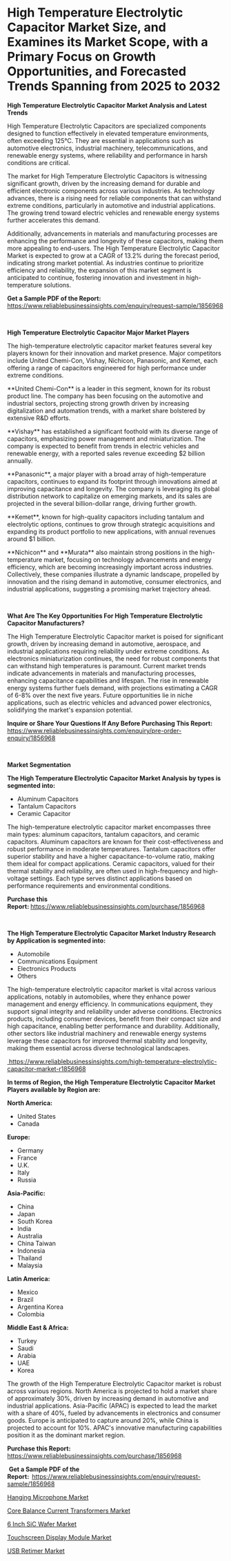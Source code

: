 <p><h1>High Temperature Electrolytic Capacitor Market Size, and Examines its Market Scope, with a Primary Focus on Growth Opportunities, and Forecasted Trends Spanning from 2025 to 2032</h1></p><p><strong>High Temperature Electrolytic Capacitor Market Analysis and Latest Trends</strong></p>
<p><p>High Temperature Electrolytic Capacitors are specialized components designed to function effectively in elevated temperature environments, often exceeding 125°C. They are essential in applications such as automotive electronics, industrial machinery, telecommunications, and renewable energy systems, where reliability and performance in harsh conditions are critical.</p><p>The market for High Temperature Electrolytic Capacitors is witnessing significant growth, driven by the increasing demand for durable and efficient electronic components across various industries. As technology advances, there is a rising need for reliable components that can withstand extreme conditions, particularly in automotive and industrial applications. The growing trend toward electric vehicles and renewable energy systems further accelerates this demand.</p><p>Additionally, advancements in materials and manufacturing processes are enhancing the performance and longevity of these capacitors, making them more appealing to end-users. The High Temperature Electrolytic Capacitor Market is expected to grow at a CAGR of 13.2% during the forecast period, indicating strong market potential. As industries continue to prioritize efficiency and reliability, the expansion of this market segment is anticipated to continue, fostering innovation and investment in high-temperature solutions.</p></p>
<p><strong>Get a Sample PDF of the Report:&nbsp;</strong> <a href="https://www.reliablebusinessinsights.com/enquiry/request-sample/1856968?utm_campaign=63&utm_medium=2&utm_source=Github&utm_content=ia&utm_term=11022025&utm_id=high-temperature-electrolytic-capacitor">https://www.reliablebusinessinsights.com/enquiry/request-sample/1856968</a></p>
<p>&nbsp;</p>
<p><strong>High Temperature Electrolytic Capacitor Major Market Players</strong></p>
<p><p>The high-temperature electrolytic capacitor market features several key players known for their innovation and market presence. Major competitors include United Chemi-Con, Vishay, Nichicon, Panasonic, and Kemet, each offering a range of capacitors engineered for high performance under extreme conditions.</p><p>**United Chemi-Con** is a leader in this segment, known for its robust product line. The company has been focusing on the automotive and industrial sectors, projecting strong growth driven by increasing digitalization and automation trends, with a market share bolstered by extensive R&D efforts.</p><p>**Vishay** has established a significant foothold with its diverse range of capacitors, emphasizing power management and miniaturization. The company is expected to benefit from trends in electric vehicles and renewable energy, with a reported sales revenue exceeding $2 billion annually.</p><p>**Panasonic**, a major player with a broad array of high-temperature capacitors, continues to expand its footprint through innovations aimed at improving capacitance and longevity. The company is leveraging its global distribution network to capitalize on emerging markets, and its sales are projected in the several billion-dollar range, driving further growth.</p><p>**Kemet**, known for high-quality capacitors including tantalum and electrolytic options, continues to grow through strategic acquisitions and expanding its product portfolio to new applications, with annual revenues around $1 billion.</p><p>**Nichicon** and **Murata** also maintain strong positions in the high-temperature market, focusing on technology advancements and energy efficiency, which are becoming increasingly important across industries. Collectively, these companies illustrate a dynamic landscape, propelled by innovation and the rising demand in automotive, consumer electronics, and industrial applications, suggesting a promising market trajectory ahead.</p></p>
<p>&nbsp;</p>
<p><strong>What Are The Key Opportunities For High Temperature Electrolytic Capacitor Manufacturers?</strong></p>
<p><p>The High Temperature Electrolytic Capacitor market is poised for significant growth, driven by increasing demand in automotive, aerospace, and industrial applications requiring reliability under extreme conditions. As electronics miniaturization continues, the need for robust components that can withstand high temperatures is paramount. Current market trends indicate advancements in materials and manufacturing processes, enhancing capacitance capabilities and lifespan. The rise in renewable energy systems further fuels demand, with projections estimating a CAGR of 6-8% over the next five years. Future opportunities lie in niche applications, such as electric vehicles and advanced power electronics, solidifying the market's expansion potential.</p></p>
<p><strong>Inquire or Share Your Questions If Any Before Purchasing This Report:</strong> <a href="https://www.reliablebusinessinsights.com/enquiry/pre-order-enquiry/1856968?utm_campaign=63&utm_medium=2&utm_source=Github&utm_content=ia&utm_term=11022025&utm_id=high-temperature-electrolytic-capacitor">https://www.reliablebusinessinsights.com/enquiry/pre-order-enquiry/1856968</a></p>
<p>&nbsp;</p>
<p><strong>Market Segmentation</strong></p>
<p><strong>The High Temperature Electrolytic Capacitor Market Analysis by types is segmented into:</strong></p>
<p><ul><li>Aluminum Capacitors</li><li>Tantalum Capacitors</li><li>Ceramic Capacitor</li></ul></p>
<p><p>The high-temperature electrolytic capacitor market encompasses three main types: aluminum capacitors, tantalum capacitors, and ceramic capacitors. Aluminum capacitors are known for their cost-effectiveness and robust performance in moderate temperatures. Tantalum capacitors offer superior stability and have a higher capacitance-to-volume ratio, making them ideal for compact applications. Ceramic capacitors, valued for their thermal stability and reliability, are often used in high-frequency and high-voltage settings. Each type serves distinct applications based on performance requirements and environmental conditions.</p></p>
<p><strong>Purchase this Report:&nbsp;</strong><a href="https://www.reliablebusinessinsights.com/purchase/1856968?utm_campaign=63&utm_medium=2&utm_source=Github&utm_content=ia&utm_term=11022025&utm_id=high-temperature-electrolytic-capacitor">https://www.reliablebusinessinsights.com/purchase/1856968</a></p>
<p>&nbsp;</p>
<p><strong>The High Temperature Electrolytic Capacitor Market Industry Research by Application is segmented into:</strong></p>
<p><ul><li>Automobile</li><li>Communications Equipment</li><li>Electronics Products</li><li>Others</li></ul></p>
<p><p>The high-temperature electrolytic capacitor market is vital across various applications, notably in automobiles, where they enhance power management and energy efficiency. In communications equipment, they support signal integrity and reliability under adverse conditions. Electronics products, including consumer devices, benefit from their compact size and high capacitance, enabling better performance and durability. Additionally, other sectors like industrial machinery and renewable energy systems leverage these capacitors for improved thermal stability and longevity, making them essential across diverse technological landscapes.</p></p>
<p><a href="https://www.reliablebusinessinsights.com/high-temperature-electrolytic-capacitor-market-r1856968?utm_campaign=63&utm_medium=2&utm_source=Github&utm_content=ia&utm_term=11022025&utm_id=high-temperature-electrolytic-capacitor">&nbsp;https://www.reliablebusinessinsights.com/high-temperature-electrolytic-capacitor-market-r1856968</a></p>
<p><strong>In terms of Region, the High Temperature Electrolytic Capacitor Market Players available by Region are:</strong></p>
<p>
    <p> <strong> North America: </strong>
        <ul>
            <li>United States</li>
            <li>Canada</li>
        </ul>
        </p> 
    <p> <strong> Europe: </strong>
        <ul>
            <li>Germany</li>
            <li>France</li>
            <li>U.K.</li>
            <li>Italy</li>
            <li>Russia</li>
        </ul>
        </p> 
    <p> <strong> Asia-Pacific: </strong>
        <ul>
            <li>China</li>
            <li>Japan</li>
            <li>South Korea</li>
            <li>India</li>
            <li>Australia</li>
            <li>China Taiwan</li>
            <li>Indonesia</li>
            <li>Thailand</li>
            <li>Malaysia</li>
        </ul>
        </p> 
    <p> <strong> Latin America: </strong>
        <ul>
            <li>Mexico</li>
            <li>Brazil</li>
            <li>Argentina Korea</li>
            <li>Colombia</li>
        </ul>
        </p> 
    <p> <strong> Middle East & Africa: </strong>
        <ul>
            <li>Turkey</li>
            <li>Saudi</li>
            <li>Arabia</li>
            <li>UAE</li>
            <li>Korea</li>
        </ul>
    </p>
    </p>
<p><p>The growth of the High Temperature Electrolytic Capacitor market is robust across various regions. North America is projected to hold a market share of approximately 30%, driven by increasing demand in automotive and industrial applications. Asia-Pacific (APAC) is expected to lead the market with a share of 40%, fueled by advancements in electronics and consumer goods. Europe is anticipated to capture around 20%, while China is projected to account for 10%. APAC's innovative manufacturing capabilities position it as the dominant market region.</p></p>
<p><strong>Purchase this Report: </strong><a href="https://www.reliablebusinessinsights.com/purchase/1856968?utm_campaign=63&utm_medium=2&utm_source=Github&utm_content=ia&utm_term=11022025&utm_id=high-temperature-electrolytic-capacitor">https://www.reliablebusinessinsights.com/purchase/1856968</a></p>
<p>&nbsp;<strong>Get a Sample PDF of the Report:&nbsp;&nbsp;</strong><a href="https://www.reliablebusinessinsights.com/enquiry/request-sample/1856968?utm_campaign=63&utm_medium=2&utm_source=Github&utm_content=ia&utm_term=11022025&utm_id=high-temperature-electrolytic-capacitor">https://www.reliablebusinessinsights.com/enquiry/request-sample/1856968</a></p>
<p><strong></strong></p>
<p><p><a href="https://github.com/muvdibezuh/Market-Research-Report-List-1/blob/main/hanging-microphone-market.md?utm_campaign=63&utm_medium=2&utm_source=Github&utm_content=ia&utm_term=11022025&utm_id=high-temperature-electrolytic-capacitor">Hanging Microphone Market</a></p><p><a href="https://github.com/ratzkadria/Market-Research-Report-List-1/blob/main/core-balance-current-transformers-market.md?utm_campaign=63&utm_medium=2&utm_source=Github&utm_content=ia&utm_term=11022025&utm_id=high-temperature-electrolytic-capacitor">Core Balance Current Transformers Market</a></p><p><a href="https://github.com/momossidram/Market-Research-Report-List-1/blob/main/6-inch-sic-wafer-market.md?utm_campaign=63&utm_medium=2&utm_source=Github&utm_content=ia&utm_term=11022025&utm_id=high-temperature-electrolytic-capacitor">6 Inch SiC Wafer Market</a></p><p><a href="https://github.com/biyajausenik/Market-Research-Report-List-1/blob/main/touchscreen-display-module-market.md?utm_campaign=63&utm_medium=2&utm_source=Github&utm_content=ia&utm_term=11022025&utm_id=high-temperature-electrolytic-capacitor">Touchscreen Display Module Market</a></p><p><a href="https://github.com/armsinwan/Market-Research-Report-List-1/blob/main/usb-retimer-market.md?utm_campaign=63&utm_medium=2&utm_source=Github&utm_content=ia&utm_term=11022025&utm_id=high-temperature-electrolytic-capacitor">USB Retimer Market</a></p></p>